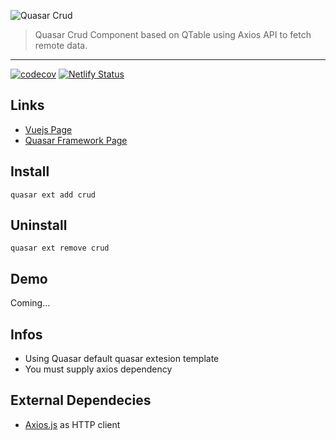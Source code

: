    
![Quasar Crud](https://github.com/odranoelBR/vue-quasar-crud/blob/main/docs/logo.PNG)
> Quasar Crud Component based on QTable using Axios API to fetch remote data.

<hr />


[![codecov](https://codecov.io/gh/odranoelBR/vue-quasar-crud/branch/main/graph/badge.svg?token=C1R7WA5KCZ)](https://codecov.io/gh/odranoelBR/vue-quasar-crud)
[![Netlify Status](https://api.netlify.com/api/v1/badges/f11464cd-75f0-4052-a329-e8b82c144bc6/deploy-status)](https://app.netlify.com/sites/vue-quasar-crud/deploys)

## Links
* [Vuejs Page](https://vuejs.org/)
* [Quasar Framework Page](http://quasar-framework.org/)

## Install 
```
quasar ext add crud
```

## Uninstall
```
quasar ext remove crud
```

## Demo 
Coming...

## Infos
* Using Quasar default quasar extesion template
* You must supply axios dependency

## External Dependecies 
* [Axios.js](https://github.com/mzabriskie/axios) as HTTP client 

